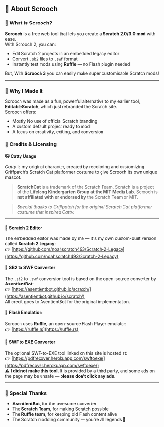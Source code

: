 ## 🧾 About Scrooch

### 🔧 What is Scrooch?

**Scrooch** is a free web tool that lets you create a **Scratch 2.0/3.0 mod** with ease.  
With Scrooch 2, you can:

- Edit Scratch 2 projects in an embedded legacy editor  
- Convert `.sb2` files to `.swf` format  
- Instantly test mods using **Ruffle** — no Flash plugin needed  

But, With **Scrooch 3** you can easily make super customisable Scratch mods!

---

### 🎯 Why I Made It

Scrooch was made as a fun, powerful alternative to my earlier tool, **EditableScratch**, which just rebranded the Scratch site.  
Scrooch offers:

- Mostly No use of official Scratch branding
- A custom default project ready to mod  
- A focus on creativity, editing, and conversion  

### 👤 Credits & Licensing

#### 🐱 Catty Usage

*Catty* is my original character, created by recoloring and customizing Griffpatch’s Scratch Cat platformer costume to give Scrooch its own unique mascot.

> **ScratchCat** is a trademark of the Scratch Team.
> Scratch is a project of the **Lifelong Kindergarten Group at the MIT Media Lab**.
> Scrooch is **not affiliated with or endorsed by** the Scratch Team or MIT.

> *Special thanks to Griffpatch for the original Scratch Cat platformer costume that inspired Catty.*


---


#### 🧠 Scratch 2 Editor

The embedded editor was made by me — it's my own custom-built version called **Scratch 2 Legacy**:  
👉 [https://github.com/noahscratch493/Scratch-2-Legacy](https://github.com/noahscratch493/Scratch-2-Legacy)

#### 🔁 SB2 to SWF Converter

The `.sb2` to `.swf` conversion tool is based on the open-source converter by **AsentientBot**:  
👉 [https://asentientbot.github.io/scratch/](https://asentientbot.github.io/scratch/)  
All credit goes to AsentientBot for the original implementation.

#### 🧩 Flash Emulation

Scrooch uses **Ruffle**, an open-source Flash Player emulator:  
👉 [https://ruffle.rs](https://ruffle.rs)

#### 💾 SWF to EXE Converter

The optional SWF-to-EXE tool linked on this site is hosted at:  
👉 [https://pdfrecover.herokuapp.com/swftoexe/](https://pdfrecover.herokuapp.com/swftoexe/)  
⚠️ **I did not make this tool.** It is provided by a third party, and some ads on the page may be unsafe — **please don’t click any ads**.

---

### 🙌 Special Thanks

- **AsentientBot**, for the awesome converter  
- The **Scratch Team**, for making Scratch possible  
- The **Ruffle team**, for keeping old Flash content alive  
- The Scratch modding community — you're all legends 🧡

